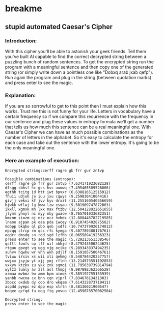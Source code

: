 # breakme
## stupid automated Caesar's Cipher

### Introduction:
With this cipher you'll be able to astonish your geek friends. 
Tell them you've built AI capable to find the correct decrypted string between a puzzling bunch of random sentences.
To get the encrypted string run the program with a meaningful sentence and then copy one of the generated string
(or simply write down a pointless one like "Dobxq arab jxab qefp").
Run again the program and plug in the string (between quotation marks) and press enter to see the magic.


### Explanation:
If you are so sorrowful to get to this point then I must explain how this works. Trust me this is not funny for your life.
Letters in vocabulary have a certain frequency so if we compare this recurrence with the frequency in our sentence and plug these values in entropy formula we'll get a number that tells us how much this sentence can be a real meaningful one. With Caesar's Cipher we can have as much possible combinations as the number of letters in the alphabet. So it's easy to calculate the entropy for each case and take out the sentence with the lower entropy. It's going to be the only meaningful one.

### Here an example of execution:
```
Encrypted string:cerff ragre gb frr gur zntvp

Possible combinations (entropy):
cerff ragre gb frr gur zntvp (7.634171923682128)
dfsgg sbhsf hc gss hvs aouwq (7.495465509526806)
egthh tcitg id htt iwt bpvxr (6.638816512515912)
fhuii udjuh je iuu jxu cqwys (9.25983041004416)
givjj vekvi kf jvv kyv drxzt (11.255160540556659)
hjwkk wflwj lg kww lzw esyau (9.501909747872803)
ikxll xgmxk mh lxx max ftzbv (12.504128922651855)
jlymm yhnyl ni myy nby guacw (8.765701033682351)
kmznn ziozm oj nzz ocz hvbdx (12.888446782719585)
lnaoo ajpan pk oaa pda iwcey (6.910745402875582)
mobpp bkqbo ql pbb qeb jxdfz (10.747379926174812)
npcqq clrcp rm qcc rfc kyega (9.407789388176761)
oqdrr dmsdq sn rdd sgd lzfhb (8.065589419256323)
press enter to see the magic (5.729213651338546)
qsftt foufs up tff uif nbhjd (8.479243506244625)
rtguu gpvgt vq ugg vjg ocike (9.289343837494235)
suhvv hqwhu wr vhh wkh pdjlf (8.159105750046761)
tviww irxiv xs wii xli qekmg (8.548784420257757)
uwjxx jsyjw yt xjj ymj rflnh (13.214573551192853)
vxkyy ktzkx zu ykk znk sgmoi (11.795639739814794)
wylzz lualy av zll aol thnpj (8.987892362366528)
xzmaa mvbmz bw amm bpm uioqk (9.389192755153939)
yanbb nwcna cx bnn cqn vjprl (7.83467613431303)
zbocc oxdob dy coo dro wkqsm (7.614322873719411)
acpdd pyepc ez dpp esp xlrtn (8.48136021900547)
bdqee qzfqd fa eqq ftq ymsuo (12.459878570082504)

Decrypted string:
press enter to see the magic
```
